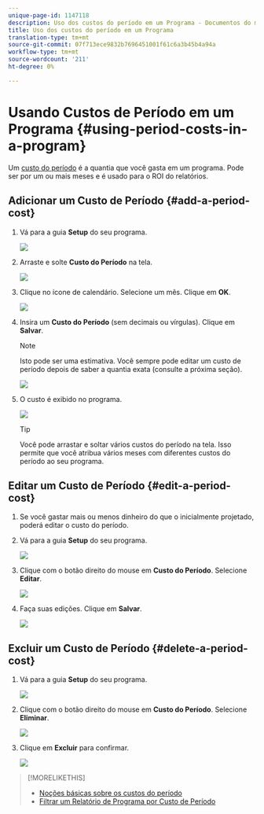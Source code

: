 ```yaml
---
unique-page-id: 1147118
description: Uso dos custos do período em um Programa - Documentos do marketing - Documentação do produto
title: Uso dos custos do período em um Programa
translation-type: tm+mt
source-git-commit: 07f713ece9832b7696451001f61c6a3b45b4a94a
workflow-type: tm+mt
source-wordcount: '211'
ht-degree: 0%

---
```



# Usando Custos de Período em um Programa {#using-period-costs-in-a-program}

Um [custo do período](/help/marketo/product-docs/core-marketo-concepts/programs/working-with-programs/understanding-period-costs.md) é a quantia que você gasta em um programa. Pode ser por um ou mais meses e é usado para o ROI do relatórios.

## Adicionar um Custo de Período {#add-a-period-cost}

1. Vá para a guia **Setup** do seu programa.

   ![](assets/image2014-9-18-12-3a9-3a46.png)

1. Arraste e solte **Custo do Período** na tela.

   ![](assets/image2014-9-18-12-3a9-3a57.png)

1. Clique no ícone de calendário. Selecione um mês. Clique em **OK**.

   ![](assets/image2014-9-18-12-3a10-3a13.png)

1. Insira um **Custo do Período** (sem decimais ou vírgulas). Clique em **Salvar**.

   >[!NOTE]
   >
   >Isto pode ser uma estimativa. Você sempre pode editar um custo de período depois de saber a quantia exata (consulte a próxima seção).

   ![](assets/image2016-4-1-8-3a54-3a30.png)

1. O custo é exibido no programa.

   ![](assets/image2016-4-1-8-3a56-3a49.png)

   >[!TIP]
   >
   >Você pode arrastar e soltar vários custos do período na tela. Isso permite que você atribua vários meses com diferentes custos do período ao seu programa.

## Editar um Custo de Período {#edit-a-period-cost}

1. Se você gastar mais ou menos dinheiro do que o inicialmente projetado, poderá editar o custo do período.

1. Vá para a guia **Setup** do seu programa.

   ![](assets/image2014-9-18-14-3a3-3a6.png)

1. Clique com o botão direito do mouse em **Custo do Período**. Selecione **Editar**.

   ![](assets/image2014-9-18-14-3a3-3a23.png)

1. Faça suas edições. Clique em **Salvar**.

   ![](assets/image2014-9-18-14-3a3-3a41.png)

## Excluir um Custo de Período {#delete-a-period-cost}

1. Vá para a guia **Setup** do seu programa.

   ![](assets/image2014-9-18-14-3a4-3a11.png)

1. Clique com o botão direito do mouse em **Custo do Período**. Selecione **Eliminar**.

   ![](assets/image2014-9-18-14-3a4-3a22.png)

1. Clique em **Excluir** para confirmar.

   ![](assets/image2014-9-18-14-3a4-3a35.png)

>[!MORELIKETHIS]
>
>* [Noções básicas sobre os custos do período](/help/marketo/product-docs/core-marketo-concepts/programs/working-with-programs/understanding-period-costs.md)
>* [Filtrar um Relatório de Programa por Custo de Período](/help/marketo/product-docs/core-marketo-concepts/programs/program-performance-report/filter-a-program-report-by-period-cost.md)

